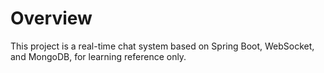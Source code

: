 # Overview

This project is a real-time chat system based on Spring Boot, WebSocket, and MongoDB, for learning reference only.